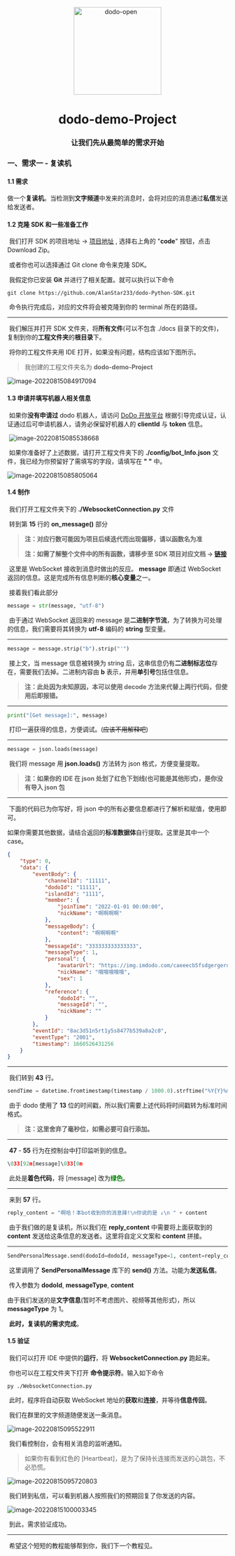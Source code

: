 <p align="center">
  <a href="https://open.imdodo.com">
    <img src="https://open.imdodo.com/favicon.png" width="200" height="200" alt="dodo-open">
  </a>
</p>

<div align="center">

  # dodo-demo-Project

</div>

<div align="center">

  ### 让我们先从最简单的需求开始

</div>

### 一、需求一 - 复读机

#### 1.1 需求

​	做一个**复读机**。当检测到**文字频道**中发来的消息时，会将对应的消息通过**私信**发送给发送者。

#### 1.2 克隆 SDK 和一些准备工作

​	我们打开 SDK 的项目地址 -> [项目地址](https://github.com/AlanStar233/dodo-Python-SDK/) , 选择右上角的 "**code**" 按钮，点击 Download Zip。

​	或者你也可以选择通过 Git clone 命令来克隆 SDK。

​	我假定你已安装 **Git** 并进行了相关配置。就可以执行以下命令

```shell
git clone https://github.com/AlanStar233/dodo-Python-SDK.git
```

​	命令执行完成后，对应的文件将会被克隆到你的 terminal 所在的路径。

------

​	我们解压并打开 SDK 文件夹，将**所有文件**(可以不包含 ./docs 目录下的文件)，复制到你的**工程文件夹**的**根目录**下。

​	将你的工程文件夹用 IDE 打开，如果没有问题，结构应该如下图所示。

> 我创建的工程文件夹名为 **dodo-demo-Project**

![image-20220815084917094](pic/image-20220815084917094.png)

#### 1.3 申请并填写机器人相关信息

​	如果你**没有申请过** dodo 机器人，请访问 [DoDo 开放平台](https://open.imdodo.com/) 根据引导完成认证，认证通过后可申请机器人，请务必保留好机器人的 **clientId** 与 **token** 信息。

​	![image-20220815085538668](pic/image-20220815085538668.png)

​	如果你准备好了上述数据，请打开工程文件夹下的 **./config/bot_Info.json** 文件，我已经为你预留好了需填写的字段，请填写在 **" "** 中。

![image-20220815085805064](pic/image-20220815085805064.png)

#### 1.4 制作

​	我们打开工程文件夹下的 **./WebsocketConnection.py** 文件

​	转到第 **15** 行的 **on_message()** 部分

> **注：对应行数可能因为项目后续迭代而出现偏移，请以函数名为准**
>
> **注：如需了解整个文件中的所有函数，请移步至 SDK 项目对应文档 -> [链接](https://github.com/AlanStar233/dodo-Python-SDK/blob/main/docs/WebSocketConnection.md)**

​	这里是 WebSocket 接收到消息时做出的反应。 **message** 即通过 WebSocket 返回的信息。这是完成所有信息判断的**核心变量**之一。

​	接着我们看此部分

```python
message = str(message, "utf-8")
```

​	由于通过 WebSocket 返回来的 message 是**二进制字节流**，为了转换为可处理的信息，我们需要将其转换为 **utf-8** 编码的 **string** 型变量。

------

```python
message = message.strip("b").strip("'")
```

​	接上文，当 message 信息被转换为 string 后，这串信息仍有**二进制标志位**存在，需要我们去掉。二进制内容由 **b** 表示，并用**单引号**包括住信息。

> **注：此处因为未知原因，本可以使用 decode 方法来代替上两行代码，但使用后即报错。**

------

```python
print("[Get message]:", message)
```

​	打印一遍获得的信息，方便调试。(<s>应该不用解释吧</s>)

------

```python
message = json.loads(message)
```

​	我们将 message 用 **json.loads()** 方法转为 json 格式，方便变量提取。

> **注：如果你的 IDE 在 json 处划了红色下划线(也可能是其他形式)，是你没有导入 json 包**

------

​	下面的代码已为你写好，将 json 中的所有必要信息都进行了解析和赋值，使用即可。

​	如果你需要其他数据，请结合返回的**标准数据体**自行提取。这里是其中一个 case。

```json
{
	"type": 0,
	"data": {
		"eventBody": {
			"channelId": "11111",
			"dodoId": "11111",
			"islandId": "1111",
			"member": {
				"joinTime": "2022-01-01 00:00:00",
				"nickName": "啊啊啊啊"
			},
			"messageBody": {
				"content": "啊啊啊啊"
			},
			"messageId": "333333333333333",
			"messageType": 1,
			"personal": {
				"avatarUrl": "https://img.imdodo.com/caeeecb5fsdgergerdf43ad918b3.jpg",
				"nickName": "哦哦哦哦哦",
				"sex": 1
			},
			"reference": {
				"dodoId": "",
				"messageId": "",
				"nickName": ""
			}
		},
		"eventId": "8ac3d51n5rt1y5s8477b539a8a2c0",
		"eventType": "2001",
		"timestamp": 1660526431256
	}
}
```

------

​	我们转到 **43** 行。

```python
sendTime = datetime.fromtimestamp(timestamp / 1000.0).strftime("%Y{Y}%m{m}%d{d} %H:%M:%S").format(Y='年',m='月',d='日')
```

​	由于 dodo 使用了 **13** 位的时间戳，所以我们需要上述代码将时间戳转为标准时间格式。

> **注：这里舍弃了毫秒位，如需必要可自行添加。**

------

​	**47** - **55** 行为在控制台中打印监听到的信息。

```python
\033[92m[message]\033[0m
```

​	此处是**着色代码**，将 [message] 改为<font color="green">**绿色**</font>。

------

​	来到 **57** 行。

```python
reply_content = "啊哈！本bot收到你的消息辣!\n你说的是 ↓\n " + content
```

​	由于我们做的是复读机，所以我们在 **reply_content** 中需要将上面获取到的 **content** 发送给这条信息的发送者。这里将自定义文案和 **content** 拼接。

------

```python
SendPersonalMessage.send(dodoId=dodoId, messageType=1, content=reply_content)
```

​	这里调用了 **SendPersonalMessage** 库下的 **send()** 方法。功能为**发送私信**。

​	传入参数为 **dodoId**, **messageType**, **content**

​	由于我们发送的是**文字信息**(暂时不考虑图片、视频等其他形式)，所以**messageType** 为 1。

​	**此时，复读机的需求完成**。

#### 1.5 验证

​	我们可以打开 IDE 中提供的**运行**，将 **WebsocketConnection.py** 跑起来。

​	你也可以在工程文件夹下打开 **命令提示符**。输入如下命令

```shell
py ./WebsocketConnection.py
```

​	此时，程序将自动获取 WebSocket 地址的**获取**和**连接**，并等待**信息传回**。

​	我们在群里的文字频道随便发送一条消息。

![image-20220815095522911](pic/image-20220815095522911.png)

​	我们看控制台，会有相关消息的监听通知。

> 如果你有看到红色的 [Heartbeat]，是为了保持长连接而发送的心跳包，不必恐慌。

![image-20220815095720803](pic/image-20220815095720803.png)

​	我们转到私信，可以看到机器人按照我们的预期回复了你发送的内容。

![image-20220815100003345](pic/image-20220815100003345.png)

​	到此，需求验证成功。

------

​	希望这个短短的教程能够帮到你，我们下一个教程见。
